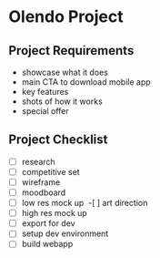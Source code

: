 # Olendo Project

## Project Requirements
* showcase what it does
* main CTA to download mobile app
* key features
* shots of how it works
* special offer


## Project Checklist
-[ ] research 
-[ ] competitive set
-[ ] wireframe
-[ ] moodboard
-[ ] low res mock up
&nbsp;-[ ] art direction
-[ ] high res mock up
-[ ] export for dev
-[ ] setup dev environment
-[ ] build webapp
